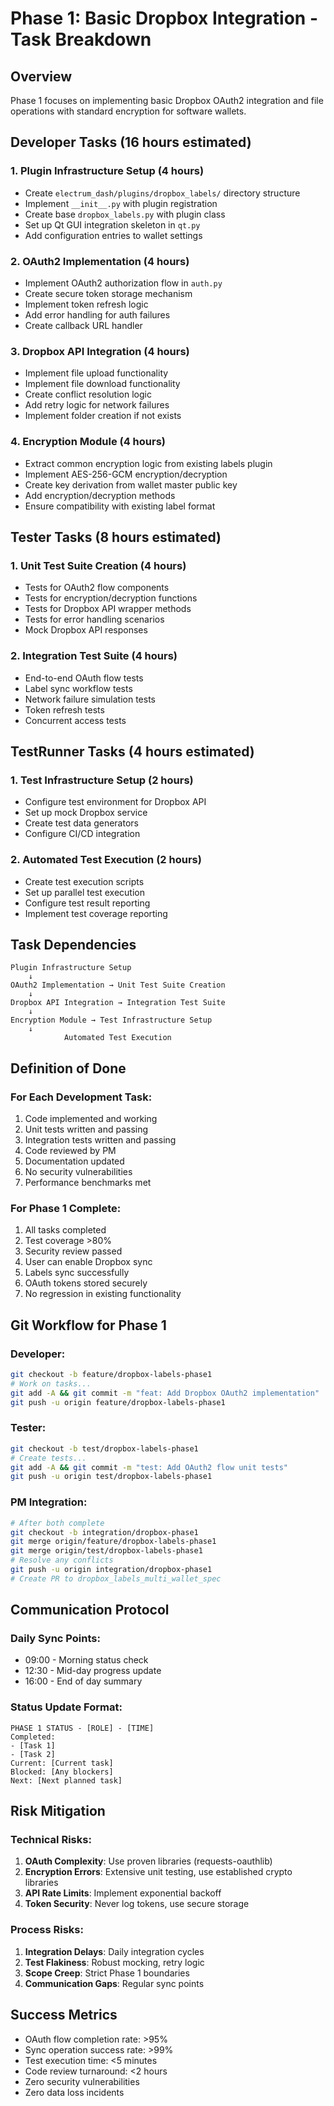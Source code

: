 # Phase 1: Basic Dropbox Integration - Task Breakdown

## Overview
Phase 1 focuses on implementing basic Dropbox OAuth2 integration and file operations with standard encryption for software wallets.

## Developer Tasks (16 hours estimated)

### 1. Plugin Infrastructure Setup (4 hours)
- Create `electrum_dash/plugins/dropbox_labels/` directory structure
- Implement `__init__.py` with plugin registration
- Create base `dropbox_labels.py` with plugin class
- Set up Qt GUI integration skeleton in `qt.py`
- Add configuration entries to wallet settings

### 2. OAuth2 Implementation (4 hours)
- Implement OAuth2 authorization flow in `auth.py`
- Create secure token storage mechanism
- Implement token refresh logic
- Add error handling for auth failures
- Create callback URL handler

### 3. Dropbox API Integration (4 hours)
- Implement file upload functionality
- Implement file download functionality
- Create conflict resolution logic
- Add retry logic for network failures
- Implement folder creation if not exists

### 4. Encryption Module (4 hours)
- Extract common encryption logic from existing labels plugin
- Implement AES-256-GCM encryption/decryption
- Create key derivation from wallet master public key
- Add encryption/decryption methods
- Ensure compatibility with existing label format

## Tester Tasks (8 hours estimated)

### 1. Unit Test Suite Creation (4 hours)
- Tests for OAuth2 flow components
- Tests for encryption/decryption functions
- Tests for Dropbox API wrapper methods
- Tests for error handling scenarios
- Mock Dropbox API responses

### 2. Integration Test Suite (4 hours)
- End-to-end OAuth flow tests
- Label sync workflow tests
- Network failure simulation tests
- Token refresh tests
- Concurrent access tests

## TestRunner Tasks (4 hours estimated)

### 1. Test Infrastructure Setup (2 hours)
- Configure test environment for Dropbox API
- Set up mock Dropbox service
- Create test data generators
- Configure CI/CD integration

### 2. Automated Test Execution (2 hours)
- Create test execution scripts
- Set up parallel test execution
- Configure test result reporting
- Implement test coverage reporting

## Task Dependencies

```
Plugin Infrastructure Setup
    ↓
OAuth2 Implementation → Unit Test Suite Creation
    ↓
Dropbox API Integration → Integration Test Suite
    ↓
Encryption Module → Test Infrastructure Setup
    ↓
            Automated Test Execution
```

## Definition of Done

### For Each Development Task:
1. Code implemented and working
2. Unit tests written and passing
3. Integration tests written and passing
4. Code reviewed by PM
5. Documentation updated
6. No security vulnerabilities
7. Performance benchmarks met

### For Phase 1 Complete:
1. All tasks completed
2. Test coverage >80%
3. Security review passed
4. User can enable Dropbox sync
5. Labels sync successfully
6. OAuth tokens stored securely
7. No regression in existing functionality

## Git Workflow for Phase 1

### Developer:
```bash
git checkout -b feature/dropbox-labels-phase1
# Work on tasks...
git add -A && git commit -m "feat: Add Dropbox OAuth2 implementation"
git push -u origin feature/dropbox-labels-phase1
```

### Tester:
```bash
git checkout -b test/dropbox-labels-phase1
# Create tests...
git add -A && git commit -m "test: Add OAuth2 flow unit tests"
git push -u origin test/dropbox-labels-phase1
```

### PM Integration:
```bash
# After both complete
git checkout -b integration/dropbox-phase1
git merge origin/feature/dropbox-labels-phase1
git merge origin/test/dropbox-labels-phase1
# Resolve any conflicts
git push -u origin integration/dropbox-phase1
# Create PR to dropbox_labels_multi_wallet_spec
```

## Communication Protocol

### Daily Sync Points:
- 09:00 - Morning status check
- 12:30 - Mid-day progress update
- 16:00 - End of day summary

### Status Update Format:
```
PHASE 1 STATUS - [ROLE] - [TIME]
Completed:
- [Task 1]
- [Task 2]
Current: [Current task]
Blocked: [Any blockers]
Next: [Next planned task]
```

## Risk Mitigation

### Technical Risks:
1. **OAuth Complexity**: Use proven libraries (requests-oauthlib)
2. **Encryption Errors**: Extensive unit testing, use established crypto libraries
3. **API Rate Limits**: Implement exponential backoff
4. **Token Security**: Never log tokens, use secure storage

### Process Risks:
1. **Integration Delays**: Daily integration cycles
2. **Test Flakiness**: Robust mocking, retry logic
3. **Scope Creep**: Strict Phase 1 boundaries
4. **Communication Gaps**: Regular sync points

## Success Metrics

- OAuth flow completion rate: >95%
- Sync operation success rate: >99%
- Test execution time: <5 minutes
- Code review turnaround: <2 hours
- Zero security vulnerabilities
- Zero data loss incidents